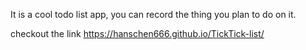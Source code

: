 It is a cool todo list app, you can record the thing you plan to do on it.

checkout the link https://hanschen666.github.io/TickTick-list/
